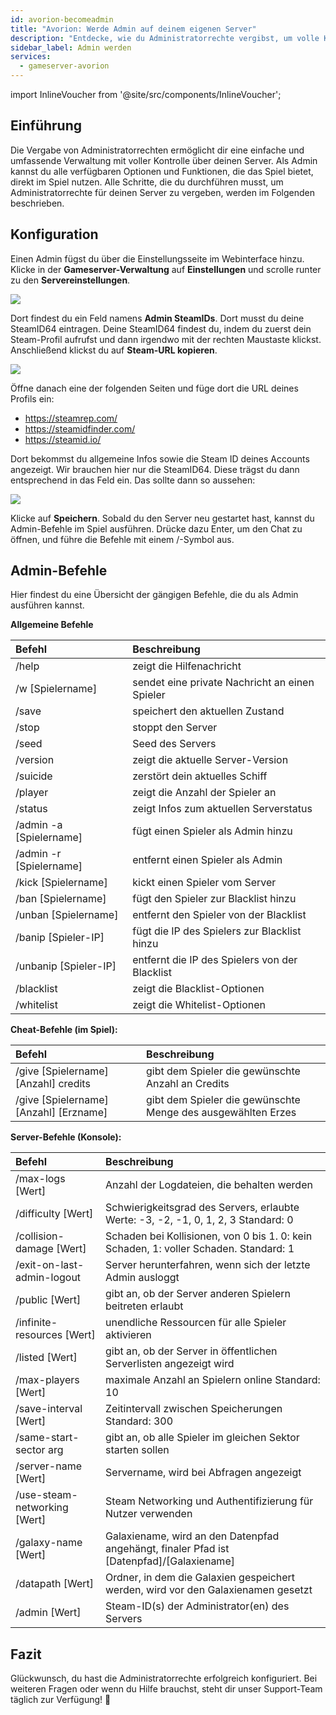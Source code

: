 ```yaml
---
id: avorion-becomeadmin
title: "Avorion: Werde Admin auf deinem eigenen Server"
description: "Entdecke, wie du Administratorrechte vergibst, um volle Kontrolle über deinen Server zu haben und Spiel-Funktionen effektiv zu managen → Jetzt mehr erfahren"
sidebar_label: Admin werden
services:
  - gameserver-avorion
---
```


import InlineVoucher from '@site/src/components/InlineVoucher';

## Einführung
Die Vergabe von Administratorrechten ermöglicht dir eine einfache und umfassende Verwaltung mit voller Kontrolle über deinen Server. Als Admin kannst du alle verfügbaren Optionen und Funktionen, die das Spiel bietet, direkt im Spiel nutzen. Alle Schritte, die du durchführen musst, um Administratorrechte für deinen Server zu vergeben, werden im Folgenden beschrieben.  
<InlineVoucher />

## Konfiguration

Einen Admin fügst du über die Einstellungsseite im Webinterface hinzu. Klicke in der **Gameserver-Verwaltung** auf **Einstellungen** und scrolle runter zu den **Servereinstellungen**.

![](https://screensaver01.zap-hosting.com/index.php/s/gzei7sWedJMrqzc/preview)



Dort findest du ein Feld namens **Admin SteamIDs**. Dort musst du deine SteamID64 eintragen. Deine SteamID64 findest du, indem du zuerst dein Steam-Profil aufrufst und dann irgendwo mit der rechten Maustaste klickst. Anschließend klickst du auf **Steam-URL kopieren**. 



![](https://screensaver01.zap-hosting.com/index.php/s/q7E3qSd9GoLCswM/preview)



Öffne danach eine der folgenden Seiten und füge dort die URL deines Profils ein: 

- https://steamrep.com/
- https://steamidfinder.com/
- https://steamid.io/

Dort bekommst du allgemeine Infos sowie die Steam ID deines Accounts angezeigt. Wir brauchen hier nur die SteamID64. Diese trägst du dann entsprechend in das Feld ein. Das sollte dann so aussehen:



![](https://screensaver01.zap-hosting.com/index.php/s/qakTq9iLW72jkyC/preview)



Klicke auf **Speichern**. Sobald du den Server neu gestartet hast, kannst du Admin-Befehle im Spiel ausführen. Drücke dazu Enter, um den Chat zu öffnen, und führe die Befehle mit einem /-Symbol aus. 



## Admin-Befehle

Hier findest du eine Übersicht der gängigen Befehle, die du als Admin ausführen kannst. 



**Allgemeine Befehle**

| Befehl                  | Beschreibung                                               |
| :---------------------- | :--------------------------------------------------------- |
| /help                   | zeigt die Hilfenachricht                                   |
| /w [Spielername]        | sendet eine private Nachricht an einen Spieler            |
| /save                   | speichert den aktuellen Zustand                            |
| /stop                   | stoppt den Server                                         |
| /seed                   | Seed des Servers                                          |
| /version                | zeigt die aktuelle Server-Version                          |
| /suicide                | zerstört dein aktuelles Schiff                             |
| /player                 | zeigt die Anzahl der Spieler an                            |
| /status                 | zeigt Infos zum aktuellen Serverstatus                     |
| /admin -a [Spielername] | fügt einen Spieler als Admin hinzu                         |
| /admin -r [Spielername] | entfernt einen Spieler als Admin                           |
| /kick [Spielername]     | kickt einen Spieler vom Server                             |
| /ban [Spielername]      | fügt den Spieler zur Blacklist hinzu                       |
| /unban [Spielername]    | entfernt den Spieler von der Blacklist                     |
| /banip [Spieler-IP]     | fügt die IP des Spielers zur Blacklist hinzu              |
| /unbanip [Spieler-IP]   | entfernt die IP des Spielers von der Blacklist            |
| /blacklist              | zeigt die Blacklist-Optionen                               |
| /whitelist              | zeigt die Whitelist-Optionen                               |



**Cheat-Befehle (im Spiel):**

| Befehl                                  | Beschreibung                                           |
| :------------------------------------- | :---------------------------------------------------- |
| /give [Spielername] [Anzahl] credits   | gibt dem Spieler die gewünschte Anzahl an Credits     |
| /give [Spielername] [Anzahl] [Erzname] | gibt dem Spieler die gewünschte Menge des ausgewählten Erzes |



**Server-Befehle (Konsole):**

| Befehl                        | Beschreibung                                                  |
| :---------------------------- | :----------------------------------------------------------- |
| /max-logs [Wert]              | Anzahl der Logdateien, die behalten werden                   |
| /difficulty [Wert]            | Schwierigkeitsgrad des Servers, erlaubte Werte: -3, -2, -1, 0, 1, 2, 3 Standard: 0 |
| /collision-damage [Wert]      | Schaden bei Kollisionen, von 0 bis 1. 0: kein Schaden, 1: voller Schaden. Standard: 1 |
| /exit-on-last-admin-logout    | Server herunterfahren, wenn sich der letzte Admin ausloggt   |
| /public [Wert]                | gibt an, ob der Server anderen Spielern beitreten erlaubt    |
| /infinite-resources [Wert]    | unendliche Ressourcen für alle Spieler aktivieren            |
| /listed [Wert]                | gibt an, ob der Server in öffentlichen Serverlisten angezeigt wird |
| /max-players [Wert]           | maximale Anzahl an Spielern online Standard: 10              |
| /save-interval [Wert]         | Zeitintervall zwischen Speicherungen Standard: 300           |
| /same-start-sector arg        | gibt an, ob alle Spieler im gleichen Sektor starten sollen   |
| /server-name [Wert]           | Servername, wird bei Abfragen angezeigt                        |
| /use-steam-networking [Wert] | Steam Networking und Authentifizierung für Nutzer verwenden   |
| /galaxy-name [Wert]           | Galaxiename, wird an den Datenpfad angehängt, finaler Pfad ist [Datenpfad]/[Galaxiename] |
| /datapath [Wert]              | Ordner, in dem die Galaxien gespeichert werden, wird vor den Galaxienamen gesetzt |
| /admin [Wert]                 | Steam-ID(s) der Administrator(en) des Servers                 |


## Fazit

Glückwunsch, du hast die Administratorrechte erfolgreich konfiguriert. Bei weiteren Fragen oder wenn du Hilfe brauchst, steht dir unser Support-Team täglich zur Verfügung! 🙂

<InlineVoucher />